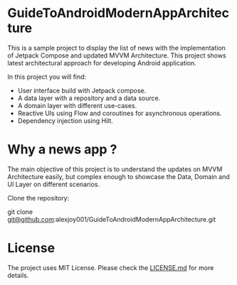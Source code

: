 # GuideToAndroidModernAppArchitecture

This is a sample project to display the list of news with the implementation of Jetpack Compose and updated MVVM Architecture. This project shows latest
architectural approach for developing Android application.

In this project you will find:
* User interface build with Jetpack compose.
* A data layer with a repository and a data source.
* A domain layer with different use-cases.
* Reactive UIs using Flow and coroutines for asynchronous operations.
* Dependency injection using Hilt.

# Why a news app ?
The main objective of this project is to understand the updates on MVVM Architecture easily, but complex enough to showcase the Data, Domain and UI Layer on different scenarios.

Clone the repository:

git clone git@github.com:alexjoy001/GuideToAndroidModernAppArchitecture.git

# License
The project uses MIT License. Please check the [LICENSE.md](https://github.com/alexjoy001/GuideToAndroidModernAppArchitecture/blob/master/LICENSE.md) for more details.

